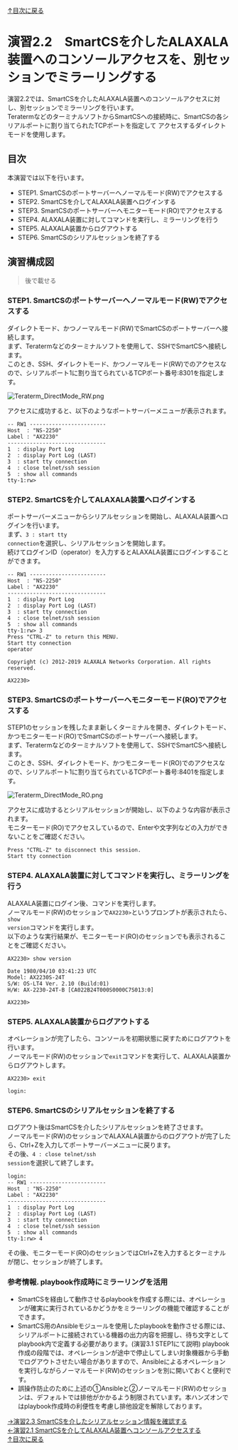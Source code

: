 [↑目次に戻る](/README.md)
<br>
# 演習2.2　SmartCSを介したALAXALA装置へのコンソールアクセスを、別セッションでミラーリングする
演習2.2では、SmartCSを介したALAXALA装置へのコンソールアクセスに対し、別セッションでミラーリングを行います。
<br>
TeratermなどのターミナルソフトからSmartCSへの接続時に、SmartCSの各シリアルポートに割り当てられたTCPポートを指定して
アクセスするダイレクトモードを使用します。

## 目次
本演習では以下を行います。
- STEP1. SmartCSのポートサーバーへノーマルモード(RW)でアクセスする
- STEP2. SmartCSを介してALAXALA装置へログインする
- STEP3. SmartCSのポートサーバーへモニターモード(RO)でアクセスする
- STEP4. ALAXALA装置に対してコマンドを実行し、ミラーリングを行う
- STEP5. ALAXALA装置からログアウトする
- STEP6. SmartCSのシリアルセッションを終了する

## 演習構成図

> 後で載せる

### STEP1. SmartCSのポートサーバーへノーマルモード(RW)でアクセスする
ダイレクトモード、かつノーマルモード(RW)でSmartCSのポートサーバーへ接続します。
<br>
まず、Teratermなどのターミナルソフトを使用して、SSHでSmartCSへ接続します。
<br>
このとき、SSH、ダイレクトモード、かつノーマルモード(RW)でのアクセスなので、シリアルポート1に割り当てられているTCPポート番号:8301を指定します。

![Teraterm_DirectMode_RW.png](Teraterm_DirectMode_RW.png)

アクセスに成功すると、以下のようなポートサーバーメニューが表示されます。
<br>

```
-- RW1 ------------------------
Host  : "NS-2250"
Label : "AX2230"
-------------------------------
1  : display Port Log
2  : display Port Log (LAST)
3  : start tty connection
4  : close telnet/ssh session
5  : show all commands
tty-1:rw>
```



### STEP2. SmartCSを介してALAXALA装置へログインする
ポートサーバーメニューからシリアルセッションを開始し、ALAXALA装置へログインを行います。
<br>
まず、<code>3  : start tty connection</code>を選択し、シリアルセッションを開始します。
<br>
続けてログインID（operator）を入力するとALAXALA装置にログインすることができます。
<br>

```
-- RW1 ------------------------
Host  : "NS-2250"
Label : "AX2230"
-------------------------------
1  : display Port Log
2  : display Port Log (LAST)
3  : start tty connection
4  : close telnet/ssh session
5  : show all commands
tty-1:rw> 3
Press "CTRL-Z" to return this MENU.
Start tty connection
operator

Copyright (c) 2012-2019 ALAXALA Networks Corporation. All rights reserved.

AX2230>
```



### STEP3. SmartCSのポートサーバーへモニターモード(RO)でアクセスする
STEP1のセッションを残したまま新しくターミナルを開き、ダイレクトモード、かつモニターモード(RO)でSmartCSのポートサーバーへ接続します。
<br>
まず、Teratermなどのターミナルソフトを使用して、SSHでSmartCSへ接続します。
<br>
このとき、SSH、ダイレクトモード、かつモニターモード(RO)でのアクセスなので、シリアルポート1に割り当てられているTCPポート番号:8401を指定します。

![Teraterm_DirectMode_RO.png](Teraterm_DirectMode_RO.png)

アクセスに成功するとシリアルセッションが開始し、以下のような内容が表示されます。
<br>
モニターモード(RO)でアクセスしているので、Enterや文字列などの入力ができないことをご確認ください。

```
Press "CTRL-Z" to disconnect this session.
Start tty connection

```



### STEP4. ALAXALA装置に対してコマンドを実行し、ミラーリングを行う
ALAXALA装置にログイン後、コマンドを実行します。
<br>
ノーマルモード(RW)のセッションで<code>AX2230></code>というプロンプトが表示されたら、<code>show version</code>コマンドを実行します。
<br>
以下のような実行結果が、モニターモード(RO)のセッションでも表示されることをご確認ください。
<br>

```
AX2230> show version

Date 1980/04/10 03:41:23 UTC
Model: AX2230S-24T
S/W: OS-LT4 Ver. 2.10 (Build:01)
H/W: AX-2230-24T-B [CA022B24T000S0000C7S013:0]

AX2230>
```



### STEP5. ALAXALA装置からログアウトする
オペレーションが完了したら、コンソールを初期状態に戻すためにログアウトを行います。
<br>
ノーマルモード(RW)のセッションで<code>exit</code>コマンドを実行して、ALAXALA装置からログアウトします。
<br>

```
AX2230> exit

login: 
```



### STEP6. SmartCSのシリアルセッションを終了する
ログアウト後はSmartCSを介したシリアルセッションを終了させます。
<br>
ノーマルモード(RW)のセッションでALAXALA装置からのログアウトが完了したら、Ctrl+Zを入力してポートサーバーメニューに戻ります。
<br>
その後、<code>4  : close telnet/ssh session</code>を選択して終了します。
<br>

```
login: 
-- RW1 ------------------------
Host  : "NS-2250"
Label : "AX2230"
-------------------------------
1  : display Port Log
2  : display Port Log (LAST)
3  : start tty connection
4  : close telnet/ssh session
5  : show all commands
tty-1:rw> 4
```

その後、モニターモード(RO)のセッションではCtrl+Zを入力するとターミナルが閉じ、セッションが終了します。



### 参考情報. playbook作成時にミラーリングを活用
- SmartCSを経由して動作させるplaybookを作成する際には、オペレーションが確実に実行されているかどうかをミラーリングの機能で確認することができます。
- SmartCS用のAnsibleモジュールを使用したplaybookを動作させる際には、シリアルポートに接続されている機器の出力内容を把握し、待ち文字としてplaybook内で定義する必要があります。(演習3.1 STEP1にて説明)
playbook作成の段階では、オペレーションが途中で停止してしまい対象機器から手動でログアウトさせたい場合がありますので、Ansibleによるオペレーションを実行しながらノーマルモード(RW)のセッションを別に開いておくと便利です。
- 誤操作防止のために上述の①Ansibleと②ノーマルモード(RW)のセッションは、デフォルトでは排他がかかるよう制限されています。本ハンズオンではplaybook作成時の利便性を考慮し排他設定を解除しております。



[→演習2.3 SmartCSを介したシリアルセッション情報を確認する](/2.3-checking_serial_session_information_of_smartcs.md)  
[←演習2.1 SmartCSを介してALAXALA装置へコンソールアクセスする](/2.1-serial_connection_to_alaxala_via_smartcs.md)  
[↑目次に戻る](/README.md)
